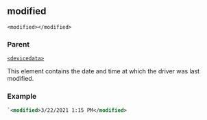 ## modified

`<modified></modified>`


### Parent

[`<devicedata>`][1]


This element contains the date and time at which the driver was last modified.


### Example

```xml
`<modified>3/22/2021 1:15 PM</modified>
```


[1]:	https://snap-one.github.io/docs-driverworks-xml/#common-xml-devicedata